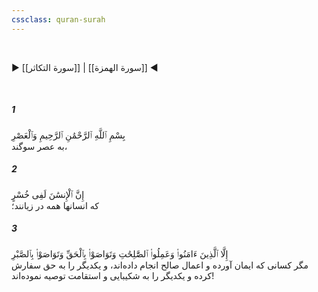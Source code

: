 ```yaml
---
cssclass: quran-surah
---
```

<br>

▶ [[سورة التكاثر]] | [[سورة الهمزة]] ◀

<br>

##### 1

<span class="ayah">بِسْمِ ٱللَّهِ ٱلرَّحْمَٰنِ ٱلرَّحِيمِ وَٱلْعَصْرِ</span>
<br><span class="ayah_translation">به عصر سوگند،</span>

##### 2

<span class="ayah">إِنَّ ٱلْإِنسَٰنَ لَفِى خُسْرٍ</span>
<br><span class="ayah_translation">که انسانها همه در زیانند؛</span>

##### 3

<span class="ayah">إِلَّا ٱلَّذِينَ ءَامَنُوا۟ وَعَمِلُوا۟ ٱلصَّٰلِحَٰتِ وَتَوَاصَوْا۟ بِٱلْحَقِّ وَتَوَاصَوْا۟ بِٱلصَّبْرِ</span>
<br><span class="ayah_translation">مگر کسانی که ایمان آورده و اعمال صالح انجام داده‌اند، و یکدیگر را به حق سفارش کرده و یکدیگر را به شکیبایی و استقامت توصیه نموده‌اند!</span>

